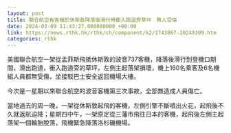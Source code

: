 ```yaml
---
layout: post
title: 聯合航空有客機於休斯敦降落後滑行時衝入跑道旁草坪　無人受傷
date: 2024-03-09 11:43:27.000000000 +08:00
link: https://news.rthk.hk/rthk/ch/component/k2/1743867-20240309.htm
categories: rthk
---
```


美國聯合航空一架從孟菲斯飛抵休斯敦的波音737客機，降落後滑行到登機口期間，滑出跑道，衝入跑道旁的草坪，左側主起落架損壞，機上160名乘客及6名機組人員都無受傷，坐接駁巴士安全返回機場大樓。

今次是一星期以來聯合航空的波音客機第三次事故，全部無造成人員傷亡。

當地過去的周一晚，一架從休斯敦起飛的客機，左側引擎不斷噴出火花，起飛後不久就返航迫降；星期四中午，一架原定從三藩市飛往日本的客機，起飛後左側主起落架一個輪胎脫落，飛機緊急降落洛杉磯機場。
